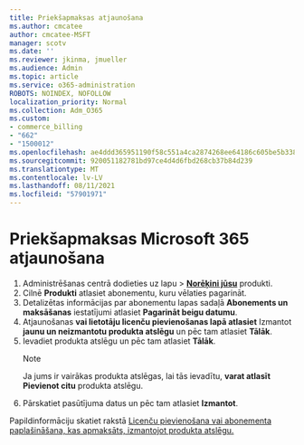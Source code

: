 ```yaml
---
title: Priekšapmaksas atjaunošana
ms.author: cmcatee
author: cmcatee-MSFT
manager: scotv
ms.date: ''
ms.reviewer: jkinma, jmueller
ms.audience: Admin
ms.topic: article
ms.service: o365-administration
ROBOTS: NOINDEX, NOFOLLOW
localization_priority: Normal
ms.collection: Adm_O365
ms.custom:
- commerce_billing
- "662"
- "1500012"
ms.openlocfilehash: ae4ddd365951190f58c551a4ca2874268ee64186c605be5b33860dcb864235da
ms.sourcegitcommit: 920051182781bd97ce4d4d6fbd268cb37b84d239
ms.translationtype: MT
ms.contentlocale: lv-LV
ms.lasthandoff: 08/11/2021
ms.locfileid: "57901971"
---
```

# <a name="prepaid-microsoft-365-renewal"></a>Priekšapmaksas Microsoft 365 atjaunošana

1. Administrēšanas centrā dodieties  uz lapu \> **[Norēķini jūsu](https://go.microsoft.com/fwlink/p/?linkid=842054)** produkti.
2. Cilnē **Produkti** atlasiet abonementu, kuru vēlaties pagarināt.
3. Detalizētas informācijas par abonementu lapas sadaļā **Abonements un maksāšanas** iestatījumi atlasiet **Pagarināt beigu datumu**.
4. Atjaunošanas **vai lietotāju licenču pievienošanas lapā atlasiet** Izmantot **jaunu un neizmantotu produkta atslēgu** un pēc tam atlasiet **Tālāk**.
5. Ievadiet produkta atslēgu un pēc tam atlasiet **Tālāk**.
    > [!NOTE]
    > Ja jums ir vairākas produkta atslēgas, lai tās ievadītu, **varat atlasīt Pievienot citu** produkta atslēgu.
6. Pārskatiet pasūtījuma datus un pēc tam atlasiet **Izmantot**.

Papildinformāciju skatiet rakstā [Licenču pievienošana vai abonementa paplašināšana, kas apmaksāts, izmantojot produkta atslēgu.](https://docs.microsoft.com/microsoft-365/commerce/licenses/add-licenses-using-product-key)